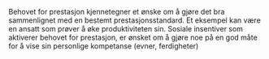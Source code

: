 Behovet for prestasjon kjennetegner et ønske om å gjøre det bra sammenlignet med en bestemt prestasjonsstandard. Et eksempel kan være en ansatt som prøver å øke produktiviteten sin. Sosiale insentiver som aktiverer behovet for prestasjon, er ønsket om å gjøre noe på en god måte for å vise sin personlige kompetanse (evner, ferdigheter)